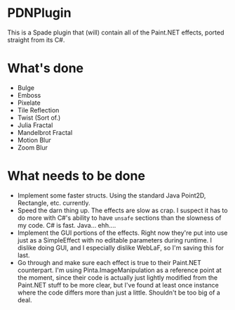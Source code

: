 PDNPlugin
=========

This is a Spade plugin that (will) contain all of the Paint.NET effects, ported straight from its C#.

What's done
===========
* Bulge
* Emboss
* Pixelate
* Tile Reflection
* Twist (Sort of.)
* Julia Fractal
* Mandelbrot Fractal
* Motion Blur
* Zoom Blur

What needs to be done
=====================
* Implement some faster structs. Using the standard Java Point2D, Rectangle, etc. currently.
* Speed the darn thing up. The effects are slow as crap. I suspect it has to do more with C#'s ability to have `unsafe` sections than the slowness of my code. C# is fast. Java... ehh....
* Implement the GUI portions of the effects. Right now they're put into use just as a SimpleEffect with no editable parameters during runtime. I dislike doing GUI, and I especially dislike WebLaF, so I'm saving this for last.
* Go through and make sure each effect is true to their Paint.NET counterpart. I'm using Pinta.ImageManipulation as a reference point at the moment, since their code is actually just lightly modified from the Paint.NET stuff to be more clear, but I've found at least once instance where the code differs more than just a little. Shouldn't be too big of a deal.